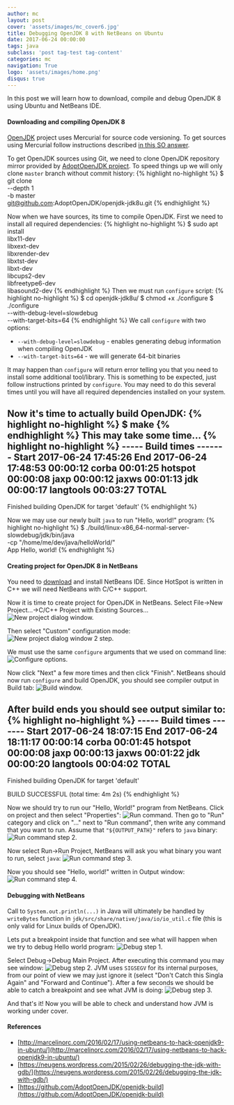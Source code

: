 ```yaml
---
author: mc
layout: post
cover: 'assets/images/mc_cover6.jpg'
title: Debugging OpenJDK 8 with NetBeans on Ubuntu
date: 2017-06-24 00:00:00
tags: java
subclass: 'post tag-test tag-content'
categories: mc
navigation: True
logo: 'assets/images/home.png'
disqus: true
---
```


In this post we will learn how to download, compile and debug OpenJDK 8
using Ubuntu and NetBeans IDE.

#### Downloading and compiling OpenJDK 8

[OpenJDK](http://openjdk.java.net/) project uses Mercurial for source
code versioning. To get sources using Mercurial follow instructions described 
[in this SO answer](https://stackoverflow.com/a/29845834/1779504).

To get OpenJDK sources using Git, we need to clone OpenJDK repository mirror
provided by [AdoptOpenJDK project](https://adoptopenjdk.net/about.html).
To speed things up we will only clone `master` branch without commit history:
{% highlight no-highlight %}
$ git clone \
	--depth 1 \
	-b master \
	git@github.com:AdoptOpenJDK/openjdk-jdk8u.git
{% endhighlight %}

Now when we have sources, its time to compile OpenJDK.
First we need to install all required dependencies:
{% highlight no-highlight %}
$ sudo apt install \
        libx11-dev \
        libxext-dev \
        libxrender-dev \
        libxtst-dev \
        libxt-dev \
        libcups2-dev \
        libfreetype6-dev \
        libasound2-dev
{% endhighlight %}
Then we must run `configure` script:
{% highlight no-highlight %}
$ cd openjdk-jdk8u/
$ chmod +x ./configure
$ ./configure \
	--with-debug-level=slowdebug \
	--with-target-bits=64
{% endhighlight %}
We call `configure` with two options:

* `--with-debug-level=slowdebug` - enables generating debug information
 when compiling OpenJDK
* `--with-target-bits=64` - we will generate 64-bit binaries

It may happen than `configure` will return error telling you that you need
to install some additional tool/library. This is something to be expected,
just follow instructions printed by `configure`.
You may need to do this several times until you will 
have all required dependencies installed on your system.

Now it's time to actually build OpenJDK:
{% highlight no-highlight %}
$ make
{% endhighlight %}
This may take some time...
{% highlight no-highlight %}
----- Build times -------
Start 2017-06-24 17:45:26
End   2017-06-24 17:48:53
00:00:12 corba
00:01:25 hotspot
00:00:08 jaxp
00:00:12 jaxws
00:01:13 jdk
00:00:17 langtools
00:03:27 TOTAL
-------------------------
Finished building OpenJDK for target 'default'
{% endhighlight %}

Now we may use our newly built `java` to run "Hello, world!" program:
{% highlight no-highlight %}
$ ./build/linux-x86_64-normal-server-slowdebug/jdk/bin/java \
	-cp "/home/me/dev/java/helloWorld/" \
	App
Hello, world!
{% endhighlight %}

#### Creating project for OpenJDK 8 in NetBeans

You need to [download](https://netbeans.org/downloads/)
and install NetBeans IDE. Since HotSpot is written in C++ we will need
NetBeans with C/C++ support.

Now it is time to create project for OpenJDK in NetBeans.
Select File->New Project...->C/C++ Project with Existing Sources...
![New project dialog window.](assets/images/2017-06-24/new_proj.png)

Then select "Custom" configuration mode:
![New project dialog window 2 step.](assets/images/2017-06-24/new_proj2.png)

We must use the same `configure` arguments that we used on command line:
![Configure options.](assets/images/2017-06-24/new_proj3.png)

Now click "Next" a few more times and then click "Finish".
NetBeans should now run `configure` and build OpenJDK, you should
see compiler output in Build tab:
![Build window.](assets/images/2017-06-24/new_proj4.png)

After build ends you should see output similar to:
{% highlight no-highlight %}
----- Build times -------
Start 2017-06-24 18:07:15
End   2017-06-24 18:11:17
00:00:14 corba
00:01:45 hotspot
00:00:08 jaxp
00:00:13 jaxws
00:01:22 jdk
00:00:20 langtools
00:04:02 TOTAL
-------------------------
Finished building OpenJDK for target 'default'

BUILD SUCCESSFUL (total time: 4m 2s)
{% endhighlight %}

Now we should try to run our "Hello, World!" program from NetBeans.
Click on project and then select "Properties":
![Run command.](assets/images/2017-06-24/run_1.png)
Then go to "Run" category and click on "..." next to "Run command", then
write any command that you want to run. Assume that `"${OUTPUT_PATH}"`
refers to `java` binary:
![Run command step 2.](assets/images/2017-06-24/run_2.png)

Now select Run->Run Project, NetBeans will ask you what binary you want to
run, select `java`:
![Run command step 3.](assets/images/2017-06-24/run_3.png)

Now you should see "Hello, world!" written in Output window:
![Run command step 4.](assets/images/2017-06-24/run_4.png)

#### Debugging with NetBeans

Call to `System.out.println(...)` in Java will ultimately be handled
by `writeBytes` function in `jdk/src/share/native/java/io/io_util.c` file
(this is only valid for Linux builds of OpenJDK).

Lets put a breakpoint inside that function and see what will happen when we
try to debug Hello world program:
![Debug step 1.](assets/images/2017-06-24/debug_1.png)

Select Debug->Debug Main Project. After executing this command you
may see window:
![Debug step 2.](assets/images/2017-06-24/debug_2.png)
JVM uses `SIGSEGV` for its internal purposes, from our point of view
we may just ignore it (select "Don't Catch this Singla Again" and 
"Forward and Continue"). After a few seconds we should be able to
catch a breakpoint and see what JVM is doing:
![Debug step 3.](assets/images/2017-06-24/debug_3.png)

And that's it! 
Now you will be able to check and understand how JVM is working under cover.

#### References

* [http://marcelinorc.com/2016/02/17/using-netbeans-to-hack-openjdk9-in-ubuntu/](http://marcelinorc.com/2016/02/17/using-netbeans-to-hack-openjdk9-in-ubuntu/)
* [https://neugens.wordpress.com/2015/02/26/debugging-the-jdk-with-gdb/](https://neugens.wordpress.com/2015/02/26/debugging-the-jdk-with-gdb/)
* [https://github.com/AdoptOpenJDK/openjdk-build](https://github.com/AdoptOpenJDK/openjdk-build)

